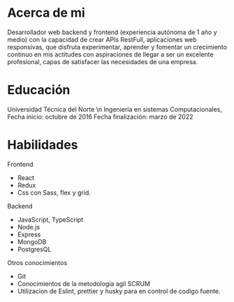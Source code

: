 # Acerca de mi

Desarrollador web backend y frontend (experiencia autónoma de 1 año y medio) con la capacidad de crear APIs RestFull, aplicaciones web responsivas, que disfruta experimentar, aprender y fomentar un crecimiento continuo en mis actitudes con aspiraciones de llegar a ser un excelente profesional, capas de satisfacer las necesidades de una empresa.

# Educación

Universidad Técnica del Norte \n
Ingeniería en sistemas Computacionales,
Fecha inicio: octubre de 2016
Fecha finalización: marzo de 2022

# Habilidades

Frontend
 * React
 * Redux
 * Css con Sass, flex y grid.

Backend
* JavaScript, TypeScript
* Node.js
* Express
* MongoDB
* PostgresQL

Otros conocimientos
* Git
* Conocimientos de la metodologia agil SCRUM
* Utilizacion de Eslint, prettier y husky para en control de codigo fuente.
